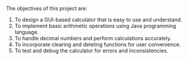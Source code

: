 The objectives of this project are:

1. To design a GUI-based calculator that is easy to use and understand.
2. To implement basic arithmetic operations using Java programming language.
3. To handle decimal numbers and perform calculations accurately.
4. To incorporate clearing and deleting functions for user convenience.
5. To test and debug the calculator for errors and inconsistencies.
